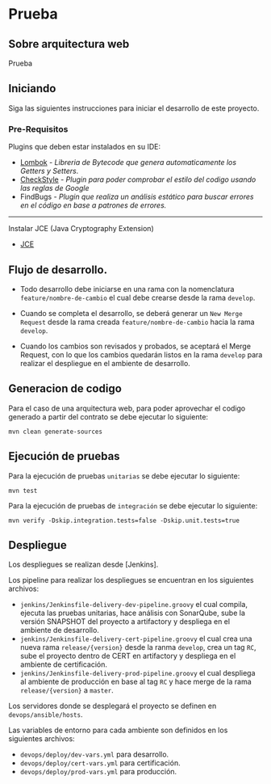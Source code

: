 # Prueba
## Sobre arquitectura web
Prueba

## Iniciando

Siga las siguientes instrucciones para iniciar el desarrollo de este proyecto.

### Pre-Requisitos

Plugins que deben estar instalados en su IDE:
* [Lombok](http://projectlombok.org/) - *Libreria de Bytecode que genera automaticamente los Getters y Setters*.
* [CheckStyle](http://www.checkstyle.com/) - *Plugin para poder comprobar el estilo del codigo usando las reglas de Google*
* FindBugs - *Plugin que realiza un análisis estático para buscar errores en el código en base a patrones de errores.* 

---
Instalar JCE (Java Cryptography Extension)

* [JCE](http://www.oracle.com/technetwork/java/javase/downloads/jce8-download-2133166.html)


## Flujo de desarrollo.

* Todo desarrollo debe iniciarse en una rama con la nomenclatura `feature/nombre-de-cambio` el cual debe crearse desde la rama `develop`.

* Cuando se completa el desarrollo, se deberá generar un `New Merge Request` desde la rama creada `feature/nombre-de-cambio` hacia la rama `develop`.

* Cuando los cambios son revisados y probados, se aceptará el Merge Request, con lo que los cambios quedarán listos en la rama `develop` para realizar el despliegue en el ambiente de desarrollo.

## Generacion de codigo
Para el caso de una arquitectura web, para poder aprovechar el codigo generado a partir del contrato se debe ejecutar lo siguiente:
```
mvn clean generate-sources
```

## Ejecución de pruebas

Para la ejecución de pruebas `unitarias` se debe ejecutar lo siguiente:

```
mvn test
```

Para la ejecución de pruebas de `integración` se debe ejecutar lo siguiente:

```
mvn verify -Dskip.integration.tests=false -Dskip.unit.tests=true
```

## Despliegue

Los despliegues se realizan desde [Jenkins].

Los pipeline para realizar los despliegues se encuentran en los siguientes archivos:

* `jenkins/Jenkinsfile-delivery-dev-pipeline.groovy` el cual compila, ejecuta las pruebas unitarias, hace análisis con SonarQube, sube la versión SNAPSHOT del proyecto a artifactory y despliega en el ambiente de desarrollo.
* `jenkins/Jenkinsfile-delivery-cert-pipeline.groovy` el cual crea una nueva rama `release/{version}` desde la ranma `develop`, crea un tag `RC`, sube el proyecto dentro de CERT en artifactory y despliega en el ambiente de certificación.
* `jenkins/Jenkinsfile-delivery-prod-pipeline.groovy` el cual despliega al ambiente de producción en base al tag `RC` y hace merge de la rama `release/{version}` a `master`.

Los servidores donde se desplegará el proyecto se definen en `devops/ansible/hosts`.

Las variables de entorno para cada ambiente son definidos en los siguientes archivos:

* `devops/deploy/dev-vars.yml` para desarrollo.
* `devops/deploy/cert-vars.yml` para certificación.
* `devops/deploy/prod-vars.yml` para producción.
